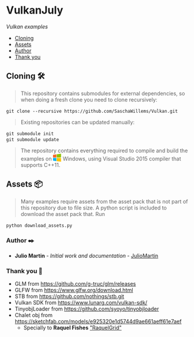 # VulkanJuly

_Vulkan examples_

+ [Cloning](#Cloning)
+ [Assets](#Assets)
+ [Author](#Author)
+ [Thank you](#Thankyou)

## <a name="Cloning"></a>Cloning 🛠️

>This repository contains submodules for external dependencies, so when doing a fresh clone you need to clone recursively:

```
git clone --recursive https://github.com/SaschaWillems/Vulkan.git
```
>Existing repositories can be updated manually:

```
git submodule init
git submodule update
```
>The repository contains everything required to compile and build the examples on <img src="./images/windowslogo.png" alt="" height="22px" valign="bottom"> Windows, using Visual Studio 2015 compiler that supports C++11.

## <a name="Assets">Assets 📦

>Many examples require assets from the asset pack that is not part of this repository due to file size. A python script is included to download the asset pack that. Run
```
python download_assets.py
```
### <a name="Author">Author ✒️

* **Julio Martin** - *Initial work and documentation* - [JulioMartin](https://github.com/JulioUrjc)

<!-- También puedes mirar la lista de todos los [contribuyentes](https://github.com/your/project/contributors) quíenes han participado en este proyecto.--> 

### <a name="Thankyou">Thank you 🎁

 <!-- 📢 🍺 🤓 📄 📌 🖇️ 🔧 ⌨️ 🔩 ⚙️ 🚀 📋-->

- GLM from https://github.com/g-truc/glm/releases
- GLFW from https://www.glfw.org/download.html
- STB from https://github.com/nothings/stb.git
- Vulkan SDK from https://www.lunarg.com/vulkan-sdk/
- TinyobjLoader from https://github.com/syoyo/tinyobjloader
- Chalet obj from https://sketchfab.com/models/e925320e1d5744d9ae661aeff61e7aef
    - Specially to **Raquel Fishes** ["RaquelGrid"](Vulkan/RaquelGrid)

